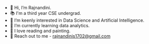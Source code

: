 - 👋 Hi, I’m Rajnandini.
- 📚 I'm a third year CSE undergrad.
- 👀 I’m keenly interested in Data Science and Artificial Intelligence.
- 🌱 I’m currently learning data analytics.
- 💞️ I love reading and painting. 
- 📧 Reach out to me - rajnandinis1702@gmail.com

<!---
Rajnandini17/Rajnandini17 is a ✨ special ✨ repository because its `README.md` (this file) appears on your GitHub profile.
You can click the Preview link to take a look at your changes.
--->
